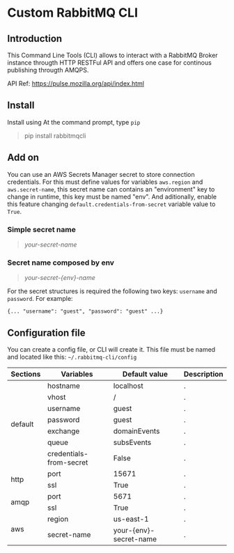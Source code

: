 # Custom RabbitMQ CLI

## Introduction

This Command Line Tools (CLI) allows to interact with a RabbitMQ Broker instance througth HTTP RESTFul API and offers one case for continous publishing througth AMQPS.

API Ref: https://pulse.mozilla.org/api/index.html

## Install

Install using At the command prompt, type `pip`

> pip install rabbitmqcli

## Add on

You can use an AWS Secrets Manager secret to store connection credentials. For this must define values for variables `aws.region` and `aws.secret-name`, this secret name can contains an "environment" key to change in runtime, this key must be named "env". And aditionally, enable this feature changing `default.credentials-from-secret` variable value to `True`.

### Simple secret name

> _your-secret-name_

### Secret name composed by env

> _your-secret-*{env}*-name_

For the secret structures is required the following two keys: `username` and `password`. For example:

``
{... "username": "guest", "password": "guest" ...}
``

## Configuration file

You can create a config file, or CLI will create it. This file must be named and located like this: `~/.rabbitmq-cli/config `


<table>
    <thead>
        <tr>
            <th>Sections</th>
            <th>Variables</th>
            <th>Default value</th>
            <th>Description</th>
        </tr>
    </thead>
    <tbody>
        <tr>
            <td rowspan=7>default</td>
            <td>hostname</td>
            <td>localhost</td>
            <td>.</td>
        </tr>
        <tr>
            <td>vhost</td>
            <td>/</td>
            <td>.</td>
        </tr>
        <tr>
            <td>username</td>
            <td>guest</td>
            <td>.</td>
        </tr>
        <tr>
            <td>password</td>
            <td>guest</td>
            <td>.</td>
        </tr>
        <tr>
            <td>exchange</td>
            <td>domainEvents</td>
            <td>.</td>
        </tr>
        <tr>
            <td>queue</td>
            <td>subsEvents</td>
            <td>.</td>
        </tr>
        <tr>
            <td>credentials-from-secret</td>
            <td>False</td>
            <td>.</td>
        </tr>
        <tr>
            <td rowspan=2>http</td>
            <td>port</td>
            <td>15671</td>
            <td>.</td>
        </tr>
        <tr>
            <td>ssl</td>
            <td>True</td>
            <td>.</td>
        </tr>
        <tr>
            <td rowspan=2>amqp</td>
            <td>port</td>
            <td>5671</td>
            <td>.</td>
        </tr>
        <tr>
            <td>ssl</td>
            <td>True</td>
            <td>.</td>
        </tr>
        <tr>
            <td rowspan=2>aws</td>
            <td>region</td>
            <td>us-east-1</td>
            <td>.</td>
        </tr>
        <tr>
            <td>secret-name</td>
            <td>your-{env}-secret-name</td>
            <td>.</td>
        </tr>
    </tbody>
</table>


